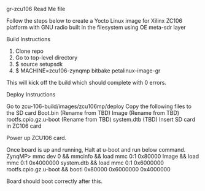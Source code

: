 gr-zcu106 Read Me file

Follow the steps below to create a Yocto Linux image for Xilinx ZC106 platform with GNU radio built in the filesystem using OE meta-sdr layer

Build Instructions

1. Clone repo
2. Go to top-level directory
3. $ source setupsdk
4. $ MACHINE=zcu106-zynqmp bitbake petalinux-image-gr

This will kick off the build which should complete with 0 errors.

Deploy Instructions

Go to zcu-106-build/images/zcu106mp/deploy
Copy the following files to the SD card
Boot.bin (Rename from TBD)
Image (Rename from TBD)
rootfs.cpio.gz.u-boot (Rename from TBD)
system.dtb (TBD)
Insert SD card in ZC106 card

Power up ZCU106 card.

Once board is up and running, Halt at u-boot and run below command. ZynqMP> mmc dev 0 && mmcinfo && load mmc 0:1 0x80000 Image && load mmc 0:1 0x4000000 system.dtb && load mmc 0:1 0x6000000 rootfs.cpio.gz.u-boot && booti 0x80000 0x6000000 0x4000000

Board should boot correctly after this.

